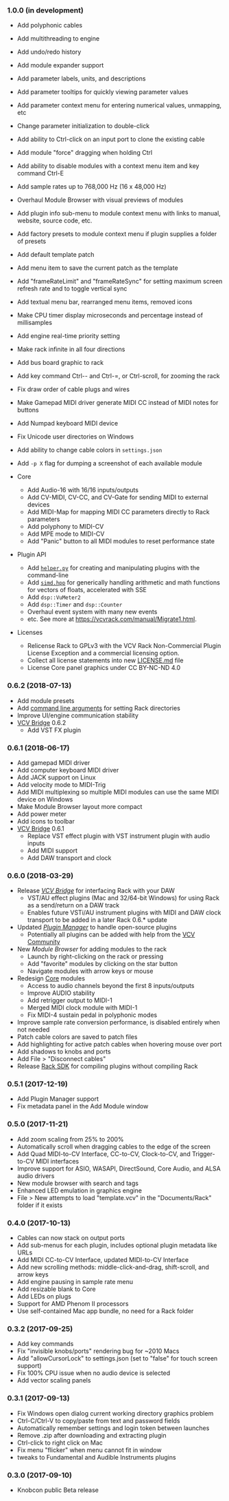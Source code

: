 
### 1.0.0 (in development)

- Add polyphonic cables
- Add multithreading to engine
- Add undo/redo history
- Add module expander support
- Add parameter labels, units, and descriptions
- Add parameter tooltips for quickly viewing parameter values
- Add parameter context menu for entering numerical values, unmapping, etc
- Change parameter initialization to double-click
- Add ability to Ctrl-click on an input port to clone the existing cable
- Add module "force" dragging when holding Ctrl
- Add ability to disable modules with a context menu item and key command Ctrl-E
- Add sample rates up to 768,000 Hz (16 x 48,000 Hz)
- Overhaul Module Browser with visual previews of modules
- Add plugin info sub-menu to module context menu with links to manual, website, source code, etc.
- Add factory presets to module context menu if plugin supplies a folder of presets
- Add default template patch
- Add menu item to save the current patch as the template
- Add "frameRateLimit" and "frameRateSync" for setting maximum screen refresh rate and to toggle vertical sync
- Add textual menu bar, rearranged menu items, removed icons
- Make CPU timer display microseconds and percentage instead of millisamples
- Add engine real-time priority setting
- Make rack infinite in all four directions
- Add bus board graphic to rack
- Add key command Ctrl-- and Ctrl-=, or Ctrl-scroll, for zooming the rack
- Fix draw order of cable plugs and wires
- Make Gamepad MIDI driver generate MIDI CC instead of MIDI notes for buttons
- Add Numpad keyboard MIDI device
- Fix Unicode user directories on Windows
- Add ability to change cable colors in `settings.json`
- Add `-p X` flag for dumping a screenshot of each available module

- Core
	- Add Audio-16 with 16/16 inputs/outputs
	- Add CV-MIDI, CV-CC, and CV-Gate for sending MIDI to external devices
	- Add MIDI-Map for mapping MIDI CC parameters directly to Rack parameters
	- Add polyphony to MIDI-CV
	- Add MPE mode to MIDI-CV
	- Add "Panic" button to all MIDI modules to reset performance state

- Plugin API
	- Add [`helper.py`](helper.py) for creating and manipulating plugins with the command-line
	- Add [`simd.hpp`](include/dsp/simd.hpp) for generically handling arithmetic and math functions for vectors of floats, accelerated with SSE
	- Add `dsp::VuMeter2`
	- Add `dsp::Timer` and `dsp::Counter`
	- Overhaul event system with many new events
	- etc. See more at https://vcvrack.com/manual/Migrate1.html.

- Licenses
	- Relicense Rack to GPLv3 with the VCV Rack Non-Commercial Plugin License Exception and a commercial licensing option.
	- Collect all license statements into new [LICENSE.md](LICENSE.md) file
	- License Core panel graphics under CC BY-NC-ND 4.0

### 0.6.2 (2018-07-13)

- Add module presets
- Add [command line arguments](https://vcvrack.com/manual/Installing.html#command-line-usage) for setting Rack directories
- Improve UI/engine communication stability
- [VCV Bridge](https://vcvrack.com/manual/Bridge.html) 0.6.2
	- Add VST FX plugin

### 0.6.1 (2018-06-17)

- Add gamepad MIDI driver
- Add computer keyboard MIDI driver
- Add JACK support on Linux
- Add velocity mode to MIDI-Trig
- Add MIDI multiplexing so multiple MIDI modules can use the same MIDI device on Windows
- Make Module Browser layout more compact
- Add power meter
- Add icons to toolbar
- [VCV Bridge](https://vcvrack.com/manual/Bridge.html) 0.6.1
	- Replace VST effect plugin with VST instrument plugin with audio inputs
	- Add MIDI support
	- Add DAW transport and clock

### 0.6.0 (2018-03-29)

- Release [*VCV Bridge*](https://vcvrack.com/manual/Bridge.html) for interfacing Rack with your DAW
	- VST/AU effect plugins (Mac and 32/64-bit Windows) for using Rack as a send/return on a DAW track
	- Enables future VSTi/AU instrument plugins with MIDI and DAW clock transport to be added in a later Rack 0.6.* update
- Updated [*Plugin Manager*](https://vcvrack.com/plugins.html) to handle open-source plugins
	- Potentially all plugins can be added with help from the [VCV Community](https://github.com/VCVRack/community/issues/248)
- New *Module Browser* for adding modules to the rack
	- Launch by right-clicking on the rack or pressing <enter>
	- Add "favorite" modules by clicking on the star button
	- Navigate modules with arrow keys or mouse
- Redesign [Core](https://vcvrack.com/manual/Core.html) modules
	- Access to audio channels beyond the first 8 inputs/outputs
	- Improve AUDIO stability
	- Add retrigger output to MIDI-1
	- Merged MIDI clock module with MIDI-1
	- Fix MIDI-4 sustain pedal in polyphonic modes
- Improve sample rate conversion performance, is disabled entirely when not needed
- Patch cable colors are saved to patch files
- Add highlighting for active patch cables when hovering mouse over port
- Add shadows to knobs and ports
- Add File > "Disconnect cables"
- Release [Rack SDK](https://github.com/VCVRack/Rack/issues/258#issuecomment-376293898) for compiling plugins without compiling Rack

### 0.5.1 (2017-12-19)

- Add Plugin Manager support
- Fix metadata panel in the Add Module window

### 0.5.0 (2017-11-21)

- Add zoom scaling from 25% to 200%
- Automatically scroll when dragging cables to the edge of the screen
- Add Quad MIDI-to-CV Interface, CC-to-CV, Clock-to-CV, and Trigger-to-CV MIDI interfaces
- Improve support for ASIO, WASAPI, DirectSound, Core Audio, and ALSA audio drivers
- New module browser with search and tags
- Enhanced LED emulation in graphics engine
- File > New attempts to load "template.vcv" in the "Documents/Rack" folder if it exists

### 0.4.0 (2017-10-13)

- Cables can now stack on output ports
- Add sub-menus for each plugin, includes optional plugin metadata like URLs
- Add MIDI CC-to-CV Interface, updated MIDI-to-CV Interface
- Add new scrolling methods: middle-click-and-drag, shift-scroll, and arrow keys
- Add engine pausing in sample rate menu
- Add resizable blank to Core
- Add LEDs on plugs
- Support for AMD Phenom II processors
- Use self-contained Mac app bundle, no need for a Rack folder

### 0.3.2 (2017-09-25)

- Add key commands
- Fix "invisible knobs/ports" rendering bug for ~2010 Macs
- Add "allowCursorLock" to settings.json (set to "false" for touch screen support)
- Fix 100% CPU issue when no audio device is selected
- Add vector scaling panels

### 0.3.1 (2017-09-13)

- Fix Windows open dialog current working directory graphics problem
- Ctrl-C/Ctrl-V to copy/paste from text and password fields
- Automatically remember settings and login token between launches
- Remove .zip after downloading and extracting plugin
- Ctrl-click to right click on Mac
- Fix menu "flicker" when menu cannot fit in window
- tweaks to Fundamental and Audible Instruments plugins

### 0.3.0 (2017-09-10)

- Knobcon public Beta release
